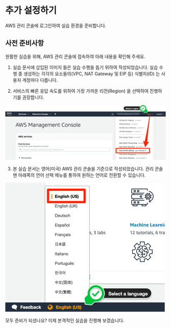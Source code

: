 # 추가 설정하기
AWS 관리 콘솔에 로그인하여 실습 환경을 준비합니다.

## 사전 준비사항
원활한 실습을 위해, AWS 관리 콘솔에 접속하여 아래 내용을 확인해 주세요.

1. 실습 문서에 삽입된 이미지 들은 실습 수행을 돕기 위하여 작성되었습니다. 실습 수행 중 생성하는 각각의 요소들의(VPC, NAT Gateway 및 EIP 등) 식별자(ID) 는 사용자 계정마다 다릅니다.

2. 서비스의 빠른 응답 속도를 위하여 가장 가까운 리전(Region) 을 선택하여 진행하기를 권장합니다.

![](./images/gid-00-001.png)

3. 본 실습 문서는 영어(미국) AWS 관리 콘솔을 기준으로 작성되었습니다. 관리 콘솔 맨 아래쪽의 언어 선택 메뉴를 통하여 원하는 언어로 전환할 수 있습니다.

![](./images/gid-00-003.png)

모두 준비가 되셨나요? 이제 본격적인 실습을 진행해 보겠습니다.